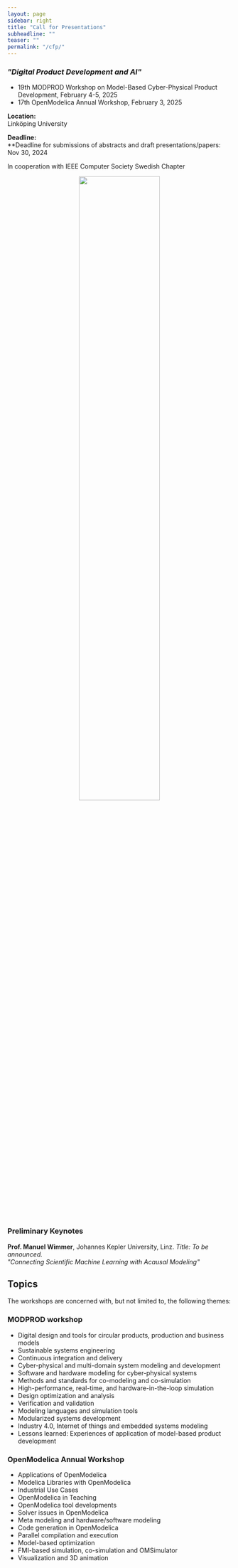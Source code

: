 ```yaml
---
layout: page
sidebar: right
title: "Call for Presentations"
subheadline: ""
teaser: ""
permalink: "/cfp/"
---
```


### *"Digital Product Development and AI"*

-   19th MODPROD Workshop on Model-Based Cyber-Physical Product Development, February 4-5, 2025
-   17th OpenModelica Annual Workshop, February 3, 2025

**Location:**\
Linköping University

**Deadline:**\
**Deadline for submissions of abstracts and draft presentations/papers: Nov 30, 2024

In cooperation with IEEE Computer Society Swedish Chapter

<p align="center">
<img src="{{ site.urlimg }}ieee.gif" alt="" width="60%">
</p>

### **Preliminary Keynotes**

**Prof. Manuel Wimmer**, Johannes Kepler University, Linz. *Title: To be announced.*\
*"Connecting Scientific Machine Learning with Acausal Modeling"*

Topics
------

The workshops are concerned with, but not limited to, the following themes:

### **MODPROD workshop**

-   Digital design and tools for circular products, production and business models
-   Sustainable systems engineering
-   Continuous integration and delivery
-   Cyber-physical and multi-domain system modeling and development
-   Software and hardware modeling for cyber-physical systems
-   Methods and standards for co-modeling and co-simulation
-   High-performance, real-time, and hardware-in-the-loop simulation
-   Design optimization and analysis
-   Verification and validation
-   Modeling languages and simulation tools
-   Modularized systems development
-   Industry 4.0, Internet of things and embedded systems modeling
-   Lessons learned: Experiences of application of model-based product development

### **OpenModelica Annual Workshop**

-   Applications of OpenModelica
-   Modelica Libraries with OpenModelica
-   Industrial Use Cases
-   OpenModelica in Teaching
-   OpenModelica tool developments
-   Solver issues in OpenModelica
-   Meta modeling and hardware/software modeling
-   Code generation in OpenModelica
-   Parallel compilation and execution
-   Model-based optimization
-   FMI-based simulation, co-simulation and OMSimulator
-   Visualization and 3D animation

